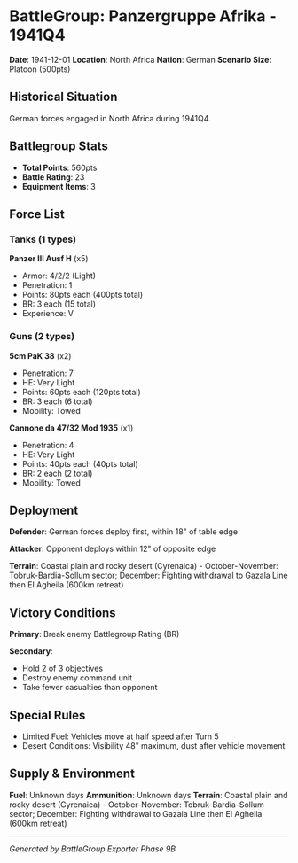 # BattleGroup: Panzergruppe Afrika - 1941Q4

**Date**: 1941-12-01
**Location**: North Africa
**Nation**: German
**Scenario Size**: Platoon (500pts)

## Historical Situation

German forces engaged in North Africa during 1941Q4.

## Battlegroup Stats

- **Total Points**: 560pts
- **Battle Rating**: 23
- **Equipment Items**: 3

## Force List

### Tanks (1 types)

**Panzer III Ausf H** (x5)
- Armor: 4/2/2 (Light)
- Penetration: 1
- Points: 80pts each (400pts total)
- BR: 3 each (15 total)
- Experience: V

### Guns (2 types)

**5cm PaK 38** (x2)
- Penetration: 7
- HE: Very Light
- Points: 60pts each (120pts total)
- BR: 3 each (6 total)
- Mobility: Towed

**Cannone da 47/32 Mod 1935** (x1)
- Penetration: 4
- HE: Very Light
- Points: 40pts each (40pts total)
- BR: 2 each (2 total)
- Mobility: Towed


## Deployment

**Defender**: German forces deploy first, within 18" of table edge

**Attacker**: Opponent deploys within 12" of opposite edge

**Terrain**: Coastal plain and rocky desert (Cyrenaica) - October-November: Tobruk-Bardia-Sollum sector; December: Fighting withdrawal to Gazala Line then El Agheila (600km retreat)

## Victory Conditions

**Primary**: Break enemy Battlegroup Rating (BR)

**Secondary**:
- Hold 2 of 3 objectives
- Destroy enemy command unit
- Take fewer casualties than opponent

## Special Rules

- Limited Fuel: Vehicles move at half speed after Turn 5
- Desert Conditions: Visibility 48" maximum, dust after vehicle movement

## Supply & Environment

**Fuel**: Unknown days
**Ammunition**: Unknown days
**Terrain**: Coastal plain and rocky desert (Cyrenaica) - October-November: Tobruk-Bardia-Sollum sector; December: Fighting withdrawal to Gazala Line then El Agheila (600km retreat)

---

*Generated by BattleGroup Exporter Phase 9B*
